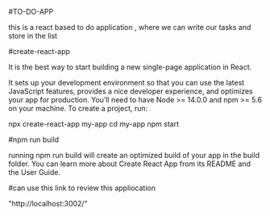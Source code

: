  #TO-DO-APP

 this is a react based to do application , where we can write our tasks and store in the list

 #create-react-app
 
  It is the best way to start building a new single-page application in React.

  It sets up your development environment so that you can use the latest JavaScript features, provides a nice developer experience, and optimizes your app for production. You’ll need to have Node >= 14.0.0 and npm >= 5.6 on your machine. To create a project, run:

  npx create-react-app my-app
  cd my-app
  npm start

#npm run build

running npm run build will create an optimized build of your app in the build folder. You can learn more about Create React App from its README and the User Guide.

#can use this link to review this appliocation

 "http://localhost:3002/"

